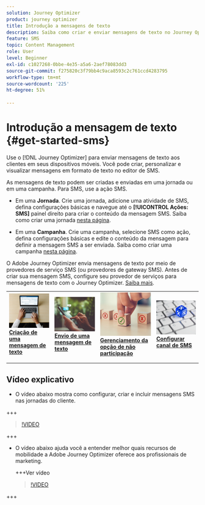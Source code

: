 ```yaml
---
solution: Journey Optimizer
product: journey optimizer
title: Introdução a mensagens de texto
description: Saiba como criar e enviar mensagens de texto no Journey Optimizer
feature: SMS
topic: Content Management
role: User
level: Beginner
exl-id: c1027268-0bbe-4e35-a5a6-2aef78083dd3
source-git-commit: f275820c3f79bb4c9aca8593c2c761ccd4283795
workflow-type: tm+mt
source-wordcount: '225'
ht-degree: 51%

---
```


# Introdução a mensagem de texto {#get-started-sms}

Use o [!DNL Journey Optimizer] para enviar mensagens de texto aos clientes em seus dispositivos móveis. Você pode criar, personalizar e visualizar mensagens em formato de texto no editor de SMS.

As mensagens de texto podem ser criadas e enviadas em uma jornada ou em uma campanha. Para SMS, use a ação SMS.

* Em uma **Jornada**. Crie uma jornada, adicione uma atividade de SMS, defina configurações básicas e navegue até o **[!UICONTROL Ações: SMS]** painel direito para criar o conteúdo da mensagem SMS. Saiba como criar uma jornada [nesta página](../building-journeys/journey-gs.md).

* Em uma **Campanha**. Crie uma campanha, selecione SMS como ação, defina configurações básicas e edite o conteúdo da mensagem para definir a mensagem SMS a ser enviada. Saiba como criar uma campanha [nesta página](../campaigns/create-campaign.md#configure).

O Adobe Journey Optimizer envia mensagens de texto por meio de provedores de serviço SMS (ou provedores de gateway SMS). Antes de criar sua mensagem SMS, configure seu provedor de serviços para mensagens de texto com o Journey Optimizer. [Saiba mais](sms-configuration.md).

<!--
>[!IMPORTANT] 
>
> Sending Multimedia Message Service (MMS) with Adobe Journey Optimizer is only supported when integrating with **Sinch**.
-->

<table style="table-layout:fixed"><tr style="border: 0;">
<td>
<a href="create-sms.md">
<img alt="Lead" src="../assets/do-not-localize/sms-create.jpeg">
</a>
<div><a href="create-sms.md"><strong>Criação de uma mensagem de texto</strong>
</div>
<p>
</td>
<td>
<a href="send-sms.md">
<img alt="Pouco frequente" src="../assets/do-not-localize/sms-sending.jpg">
</a>
<div>
<a href="send-sms.md"><strong>Envio de uma mensagem de texto</strong></a>
</div>
<p></td>
<td>
<a href="sms-opt-out.md">
<img alt="Validação" src="../assets/do-not-localize/sms-opt-out.jpg">
</a>
<div>
<a href="sms-opt-out.md"><strong>Gerenciamento da opção de não participação</strong></a>
</div>
<p>
</td>
<td>
<a href="sms-configuration.md">
<img alt="Validação" src="../assets/do-not-localize/sms-config.jpg">
</a>
<div>
<a href="sms-configuration.md"><strong>Configurar canal de SMS</strong></a>
</div>
<p>
</td>
</tr></table>

## Vídeo explicativo

* O vídeo abaixo mostra como configurar, criar e incluir mensagens SMS nas jornadas do cliente.

+++

  >[!VIDEO](https://video.tv.adobe.com/v/3420509?learn=on)

+++

* O vídeo abaixo ajuda você a entender melhor quais recursos de mobilidade a Adobe Journey Optimizer oferece aos profissionais de marketing.


  +++Ver vídeo

  >[!VIDEO](https://video.tv.adobe.com/v/3426021?quality=12&learn=on)

+++
